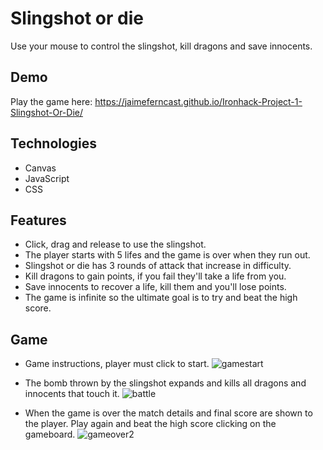 # Slingshot or die

Use your mouse to control the slingshot, kill dragons and save innocents.

## Demo

Play the game here: https://jaimeferncast.github.io/Ironhack-Project-1-Slingshot-Or-Die/

## Technologies

- Canvas
- JavaScript
- CSS

## Features

- Click, drag and release to use the slingshot.
- The player starts with 5 lifes and the game is over when they run out.
- Slingshot or die has 3 rounds of attack that increase in difficulty.
- Kill dragons to gain points, if you fail they'll take a life from you.
- Save innocents to recover a life, kill them and you'll lose points.
- The game is infinite so the ultimate goal is to try and beat the high score.

## Game

- Game instructions, player must click to start.
![gamestart](https://user-images.githubusercontent.com/75569696/111479492-4ecae880-8731-11eb-9ed8-980c88b1eb28.png)

- The bomb thrown by the slingshot expands and kills all dragons and innocents that touch it.
![battle](https://user-images.githubusercontent.com/75569696/111481001-d49b6380-8732-11eb-9000-8d03dfd0acfb.png)

- When the game is over the match details and final score are shown to the player. Play again and beat the high score clicking on the gameboard.
![gameover2](https://user-images.githubusercontent.com/75569696/111479541-5a1e1400-8731-11eb-9ea5-0844fc31d263.png)
